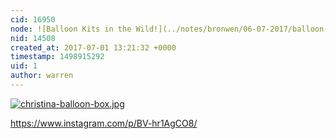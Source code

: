 ```yaml
---
cid: 16950
node: ![Balloon Kits in the Wild!](../notes/bronwen/06-07-2017/balloon-kits-in-the-wild)
nid: 14508
created_at: 2017-07-01 13:21:32 +0000
timestamp: 1498915292
uid: 1
author: warren
---
```


[![christina-balloon-box.jpg](https://publiclab.org/system/images/photos/000/020/971/large/christina-balloon-box.jpg)](https://publiclab.org/system/images/photos/000/020/971/large/christina-balloon-box.jpg)



https://www.instagram.com/p/BV-hr1AgCO8/